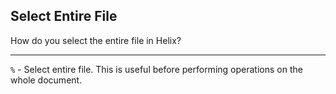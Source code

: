 ## Select Entire File

How do you select the entire file in Helix?

---

`%` - Select entire file. This is useful before performing operations on the whole document.

